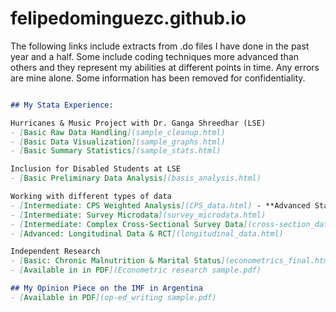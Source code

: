 # felipedominguezc.github.io

The following links include extracts from .do files I have done in the past year and a half. Some include coding techniques more advanced than others and they represent my abilities at different points in time. Any errors are mine alone. Some information has been removed for confidentiality. 

```markdown

## My Stata Experience:

Hurricanes & Music Project with Dr. Ganga Shreedhar (LSE)
- [Basic Raw Data Handling](sample_cleanup.html)
- [Basic Data Visualization](sample_graphs.html)
- [Basic Summary Statistics](sample_stats.html)

Inclusion for Disabled Students at LSE
- [Basic Preliminary Data Analysis](basis_analysis.html)

Working with different types of data
- [Intermediate: CPS Weighted Analysis](CPS_data.html) - **Advanced Stata scripting showcasing weighted aggregations, loop-driven age-group analysis, and dynamic visualizations for LFPR research.**
- [Intermediate: Survey Microdata](survey_microdata.html)
- [Intermediate: Complex Cross-Sectional Survey Data](cross-section_data.html)
- [Advanced: Longitudinal Data & RCT](longitudinal_data.html)

Independent Research
- [Basic: Chronic Malnutrition & Marital Status](econometrics_final.html)
- [Available in in PDF](Econometric research sample.pdf)

## My Opinion Piece on the IMF in Argentina
- [Available in PDF](op-ed_writing sample.pdf)
